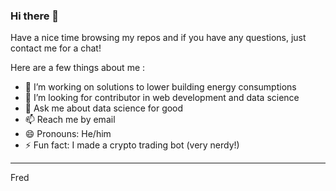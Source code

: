 ### Hi there 👋

Have a nice time browsing my repos 
and if you have any questions, just 
contact me for a chat! 

Here are a few things about me : 

- 🔭 I’m working on solutions to lower building energy consumptions
- 🤔 I’m looking for contributor in web development and data science
- 💬 Ask me about data science for good
- 📫 Reach me by email
- 😄 Pronouns: He/him
- ⚡ Fun fact: I made a crypto trading bot (very nerdy!)


---
Fred
